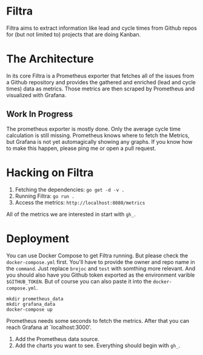 # Filtra

Filtra aims to extract information like lead and cycle times from Github repos for (but not limited to) projects that are doing Kanban.


# The Architecture

In its core Filtra is a Prometheus exporter that fetches all of the issues from a Github repository and provides the gathered and enriched (lead and cycle times) data as metrics. Those metrics are then scraped by Prometheus and visualized with Grafana.

## Work In Progress

The prometheus exporter is mostly done. Only the average cycle time calculation is still missing. Prometheus knows where to fetch the Metrics, but Grafana is not yet automagically showing any graphs. If you know how to make this happen, please ping me or open a pull request.

# Hacking on Filtra

1. Fetching the dependencies: `go get -d -v .`
2. Running Filtra: `go run .`
3. Access the metrics: `http://localhost:8080/metrics`

All of the metrics we are interested in start with `gh_`.


# Deployment

You can use Docker Compose to get Filtra running. But please check the `docker-compose.yml` first. You'll have to provide the owner and repo name in the `command`. Just replace `brejoc` and `test` with somthing more relevant. And you should also have you Github token exported as the environment varible `$GITHUB_TOKEN`. But of course you can also paste it into the `docker-compose.yml`.

```
mkdir prometheus_data
mkdir grafana_data
docker-compose up
```

Prometheus needs some seconds to fetch the metrics. After that you can reach Grafana at `localhost:3000'.

1. Add the Prometheus data source.
2. Add the charts you want to see. Everything should begin with `gh_`.
